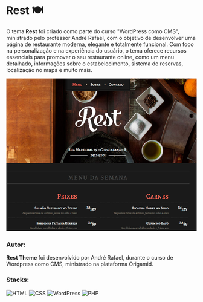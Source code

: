 # Rest 🍽️

O tema **Rest** foi criado como parte do curso "WordPress como CMS", ministrado pelo professor André Rafael, com o objetivo de desenvolver uma página de restaurante moderna, elegante e totalmente funcional. Com foco na personalização e na experiência do usuário, o tema oferece recursos essenciais para promover o seu restaurante online, como um menu detalhado, informações sobre o estabelecimento, sistema de reservas, localização no mapa e muito mais.

<div align="center">

  ![preview img](/wordpress-como-cms_rest.jpg)

</div>

### Autor: 

**Rest Theme** foi desenvolvido por André Rafael, durante o curso de Wordpress como CMS, ministrado na plataforma Origamid.

### Stacks: 
![HTML](https://img.shields.io/badge/HTML-E34F26?style=for-the-badge&logo=html5&logoColor=white)
![CSS](https://img.shields.io/badge/CSS-1572B6?style=for-the-badge&logo=css3&logoColor=white)
![WordPress](https://img.shields.io/badge/WordPress-21759B?style=for-the-badge&logo=wordpress&logoColor=white) 
![PHP](https://img.shields.io/badge/PHP-777BB4?style=for-the-badge&logo=php&logoColor=white) 